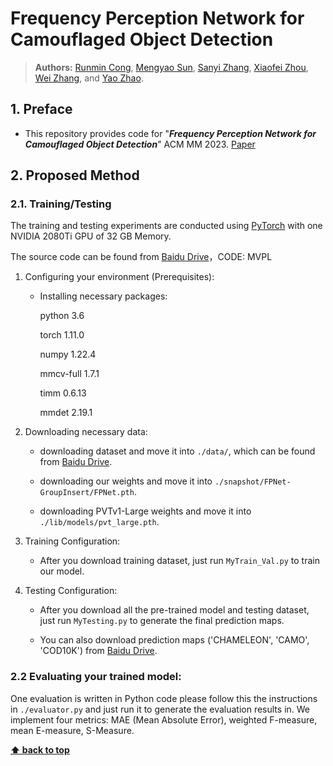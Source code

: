 # Frequency Perception Network for Camouflaged Object Detection

> **Authors:** [Runmin Cong](https://openreview.net/profile?id=\~Runmin_Cong1), [Mengyao Sun](https://openreview.net/profile?id=\~Mengyao_Sun1), [Sanyi Zhang](https://openreview.net/profile?id=\~Sanyi_Zhang1), [Xiaofei Zhou](https://openreview.net/profile?id=\~Xiaofei_Zhou2), [Wei Zhang](https://openreview.net/profile?id=\~Wei_Zhang7), and [Yao Zhao](https://openreview.net/profile?id=\~Yao_Zhao1).

## 1. Preface

*   This repository provides code for "***Frequency Perception Network for Camouflaged Object Detection***" ACM MM 2023. [Paper](https://openreview.net/pdf?id=ug66Ewg8bi)

## 2. Proposed Method

### 2.1. Training/Testing

The training and testing experiments are conducted using [PyTorch](https://github.com/pytorch/pytorch) with one NVIDIA 2080Ti GPU of 32 GB Memory.

The source code can be found from [Baidu Drive](https://pan.baidu.com/s/1g-2U2mO2nbrhuSI90uWQkQ?pwd=MVPL)，CODE: MVPL 

1.  Configuring your environment (Prerequisites):

    *   Installing necessary packages:&#x20;

        python 3.6&#x20;

        torch 1.11.0

        numpy 1.22.4

        mmcv-full 1.7.1

        timm 0.6.13

        mmdet 2.19.1

2.  Downloading necessary data:

    *   downloading dataset and move it into `./data/`, which can be found from [Baidu Drive](https://pan.baidu.com/s/15ro0EjyKKqPLRFVs8g865w?pwd=sm2e).

    *   downloading our weights and move it into `./snapshot/FPNet-GroupInsert/FPNet.pth`.&#x20;

    *   downloading PVTv1-Large weights and move it into `./lib/models/pvt_large.pth`.

3.  Training Configuration:

    *   After you download training dataset, just run `MyTrain_Val.py` to train our model.

4.  Testing Configuration:

    *   After you download all the pre-trained model and testing dataset, just run `MyTesting.py` to generate the final prediction maps.

    *   You can also download prediction maps ('CHAMELEON', 'CAMO', 'COD10K') from [Baidu Drive](https://pan.baidu.com/s/1qCS-NFUpSMIEqAM4i1Q4eg?pwd=2023).

### 2.2 Evaluating your trained model:

One evaluation is written in Python code  please follow this the instructions in `./evaluator.py` and just run it to generate the evaluation results in. We implement four metrics: MAE (Mean Absolute Error), weighted F-measure, mean E-measure, S-Measure.

**[⬆ back to top](#1-preface)**
